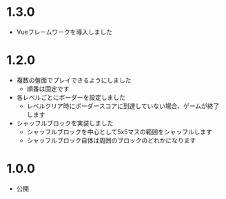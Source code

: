 # 1.3.0
- Vueフレームワークを導入しました

# 1.2.0
- 複数の盤面でプレイできるようにしました
  - 順番は固定です
- 各レベルごとにボーダーを設定しました
  - レベルクリア時にボーダースコアに到達していない場合、ゲームが終了します
- シャッフルブロックを実装しました
  - シャッフルブロックを中心として5x5マスの範囲をシャッフルします
  - シャッフルブロック自体は周囲のブロックのどれかになります


# 1.0.0

- 公開
